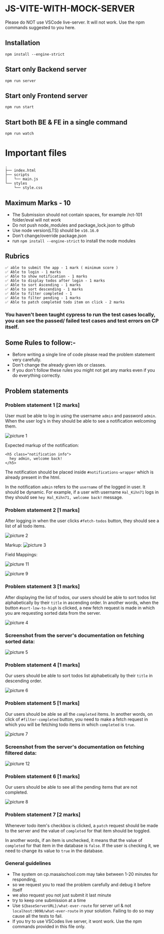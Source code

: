 # JS-VITE-WITH-MOCK-SERVER

Please do NOT use VSCode live-server. It will not work. Use the npm commands suggested to you here.

## Installation
```
npm install --engine-strict
```

## Start only Backend server
```
npm run server
```

## Start only Frontend server
```
npm run start
```

## Start both BE & FE in a single command
```
npm run watch
```

# Important files
```
.
├── index.html
├── scripts
│   └── main.js
└── styles
    └── style.css
```

## Maximum Marks - 10

- The Submission should not contain spaces, for example /rct-101 folder/eval will not work
- Do not push node_modules and package_lock.json to github
- Use node version(LTS) should be `v16.16.0`
- Don't change/override package.json
- run `npm install --engine-strict` to install the node modules

## Rubrics

```
✅ able to submit the app - 1 mark ( minimum score )
✅ Able to login - 1 marks
✅ Able to show notification - 1 marks
✅ Able to display todos after login - 1 marks
✅ Able to sort Ascending - 1 marks
✅ Able to sort descending - 1 marks
✅ Able to filter completed - 1 
✅ Able to filter pending - 1 marks
✅ Able to patch completed todo item on click - 2 marks
```
### You haven't been taught cypress to run the test cases locally, you can see the passed/ failed test cases and test errors on CP itself.

## Some Rules to follow:-

- Before writing a single line of code please read the problem statement very carefully.
- Don't change the already given ids or classes.
- If you don't follow these rules you might not get any marks even if you do everything correctly.

## Problem statements

### Problem statement 1 [2 marks]

User must be able to log in using the username `admin` and password `admin`. When the user log's in they should be able to see a notification welcoming them.

![picture 1](https://res.cloudinary.com/drxuo575c/image/upload/v1676130960/coding-problems/c38f5edf192594aed1bcd2a44eb88df43f7ec8dc48631353aeea77a58a9787a4.jpg)  

Expected markup of the notification: 

```
<h5 class="notification info">
  hey admin, welcome back!
</h5>
```

The notification should be placed inside `#notifications-wrapper` which is already present in the html.

In the notification `admin` refers to the `username` of the logged in user. It should be dynamic. For example, if a user with username `Hal_Kihn71` logs in they should see `hey Hal_Kihn71, welcome back!` message.

### Problem statement 2 [1 marks]

After logging in when the user clicks `#fetch-todos` button, they should see a list of all todo items.

![picture 2](https://res.cloudinary.com/drxuo575c/image/upload/v1676131480/coding-problems/c4c9f9660cd1372d8006f4a62f750102c7fd325311b841e3d095d0035c569beb.jpg)  

Markup:
![picture 3](https://res.cloudinary.com/drxuo575c/image/upload/v1676131562/coding-problems/c5e55be10c469d8f25f467805ebbf8570525fb46f17c9901cab1add536a23777.png)  

Field Mappings:

![picture 11](https://res.cloudinary.com/drxuo575c/image/upload/v1676132790/coding-problems/e221edab137406916facef6b84b934ef4711752e3f9ef838382272c0e83259c3.jpg)  

![picture 9](https://res.cloudinary.com/drxuo575c/image/upload/v1676132567/coding-problems/f5b0d6c08356bb0c5da66eb12f67591ea36700142b3f7ed6ba682ec76ded0dc9.jpg)  

### Problem statement 3 [1 marks]

After displaying the list of todos, our users should be able to sort todos list alphabetically by their `title` in ascending order. In another words, when the button `#sort-low-to-high` is clicked, a new fetch request is made in which you are requesting sorted data from the server. 

![picture 4](https://res.cloudinary.com/drxuo575c/image/upload/v1676131715/coding-problems/3115cbe9b150b6809ef554fa367f6c37eb4427e8ae58410d7a577b49d1c478da.jpg)  

### Screenshot from the server's documentation on fetching sorted data: 
![picture 5](https://res.cloudinary.com/drxuo575c/image/upload/v1676131812/coding-problems/d24e3db36069a1ebdf980369cbcd8d64b505edad5d791b959f33deece37d4469.jpg)  


### Problem statement 4 [1 marks]
Our users should be able to sort todos list alphabetically by their `title` in descending order. 

![picture 6](https://res.cloudinary.com/drxuo575c/image/upload/v1676131893/coding-problems/bddb31f9af7c95c7b884150ab9dc7039a559571326fda9ecc7786212520a1e98.jpg)  

### Problem statement 5 [1 marks]
Our users should be able se all the `completed` items. In another words, on click of `#filter-completed` button, you need to make a fetch request in which you will be fetching todo items in which `completed` is `true`.

![picture 7](https://res.cloudinary.com/drxuo575c/image/upload/v1676132099/coding-problems/b7896f2a6da642b1eba7576a90c22c855d70d4e1e60759252359feaae3b1002e.jpg)  

### Screenshot from the server's documentation on fetching filtered data: 

![picture 12](https://res.cloudinary.com/drxuo575c/image/upload/v1676133070/coding-problems/f0cb31b86eaa9061126070094e4fd213dd2d8c9224090b1d8b99225a352e07bb.jpg)  

### Problem statement 6 [1 marks]
Our users should be able to see all the pending items that are not completed.

![picture 8](https://res.cloudinary.com/drxuo575c/image/upload/v1676132179/coding-problems/8ba50598ad98b36769524254173ab6a909303a650733cdffb191249c6604c289.png)  


### Problem statement 7 [2 marks]

Whenever todo item's checkbox is clicked, a `patch` request should be made to the server and the value of `completed` for that item should be toggled. 

In another words, if an item is unchecked, it means that the value of `completed` for that item in the database is `false`. If the user is checking it, we need to change its value to `true` in the database.




### General guidelines

- The system on cp.masaischool.com may take between 1-20 minutes for responding,
- so we request you to read the problem carefully and debug it before itself
- we also request you not just submit it last minute
- try to keep one submission at a time
- Use `${baseServerURL}/what-ever-route` for server url & not `localhost:9090/what-ever-route` in your solution. Failing to do so may cause all the tests to fail.
- If you try to use VSCodes live server, it wont work. Use the npm commands provided in this file only.
